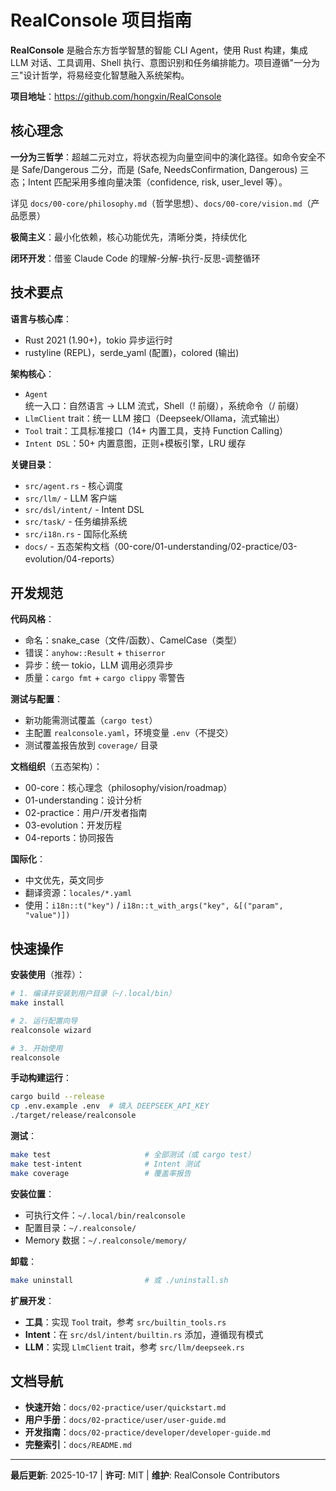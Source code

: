 # RealConsole 项目指南

**RealConsole** 是融合东方哲学智慧的智能 CLI Agent，使用 Rust 构建，集成 LLM 对话、工具调用、Shell 执行、意图识别和任务编排能力。项目遵循"一分为三"设计哲学，将易经变化智慧融入系统架构。

**项目地址**：https://github.com/hongxin/RealConsole

## 核心理念

**一分为三哲学**：超越二元对立，将状态视为向量空间中的演化路径。如命令安全不是 Safe/Dangerous 二分，而是 (Safe, NeedsConfirmation, Dangerous) 三态；Intent 匹配采用多维向量决策（confidence, risk, user_level 等）。

详见 `docs/00-core/philosophy.md`（哲学思想）、`docs/00-core/vision.md`（产品愿景）

**极简主义**：最小化依赖，核心功能优先，清晰分类，持续优化

**闭环开发**：借鉴 Claude Code 的理解-分解-执行-反思-调整循环

## 技术要点

**语言与核心库**：
- Rust 2021 (1.90+)，tokio 异步运行时
- rustyline (REPL)，serde_yaml (配置)，colored (输出)

**架构核心**：
- `Agent` 统一入口：自然语言 → LLM 流式，Shell（! 前缀），系统命令（/ 前缀）
- `LlmClient` trait：统一 LLM 接口（Deepseek/Ollama，流式输出）
- `Tool` trait：工具标准接口（14+ 内置工具，支持 Function Calling）
- `Intent DSL`：50+ 内置意图，正则+模板引擎，LRU 缓存

**关键目录**：
- `src/agent.rs` - 核心调度
- `src/llm/` - LLM 客户端
- `src/dsl/intent/` - Intent DSL
- `src/task/` - 任务编排系统
- `src/i18n.rs` - 国际化系统
- `docs/` - 五态架构文档（00-core/01-understanding/02-practice/03-evolution/04-reports）

## 开发规范

**代码风格**：
- 命名：snake_case（文件/函数）、CamelCase（类型）
- 错误：`anyhow::Result` + `thiserror`
- 异步：统一 tokio，LLM 调用必须异步
- 质量：`cargo fmt` + `cargo clippy` 零警告

**测试与配置**：
- 新功能需测试覆盖（`cargo test`）
- 主配置 `realconsole.yaml`，环境变量 `.env`（不提交）
- 测试覆盖报告放到 `coverage/` 目录

**文档组织**（五态架构）：
- 00-core：核心理念（philosophy/vision/roadmap）
- 01-understanding：设计分析
- 02-practice：用户/开发者指南
- 03-evolution：开发历程
- 04-reports：协同报告

**国际化**：
- 中文优先，英文同步
- 翻译资源：`locales/*.yaml`
- 使用：`i18n::t("key")` / `i18n::t_with_args("key", &[("param", "value")])`

## 快速操作

**安装使用**（推荐）：
```bash
# 1. 编译并安装到用户目录（~/.local/bin）
make install

# 2. 运行配置向导
realconsole wizard

# 3. 开始使用
realconsole
```

**手动构建运行**：
```bash
cargo build --release
cp .env.example .env  # 填入 DEEPSEEK_API_KEY
./target/release/realconsole
```

**测试**：
```bash
make test                     # 全部测试（或 cargo test）
make test-intent              # Intent 测试
make coverage                 # 覆盖率报告
```

**安装位置**：
- 可执行文件：`~/.local/bin/realconsole`
- 配置目录：`~/.realconsole/`
- Memory 数据：`~/.realconsole/memory/`

**卸载**：
```bash
make uninstall                # 或 ./uninstall.sh
```

**扩展开发**：
- **工具**：实现 `Tool` trait，参考 `src/builtin_tools.rs`
- **Intent**：在 `src/dsl/intent/builtin.rs` 添加，遵循现有模式
- **LLM**：实现 `LlmClient` trait，参考 `src/llm/deepseek.rs`

## 文档导航

- **快速开始**：`docs/02-practice/user/quickstart.md`
- **用户手册**：`docs/02-practice/user/user-guide.md`
- **开发指南**：`docs/02-practice/developer/developer-guide.md`
- **完整索引**：`docs/README.md`

---

**最后更新**: 2025-10-17 | **许可**: MIT | **维护**: RealConsole Contributors

